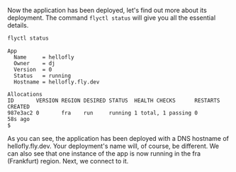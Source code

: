 Now the application has been deployed, let's find out more about its deployment. The command `flyctl status` will give you all the essential details.

```cmd
flyctl status
```
```output
App
  Name     = hellofly
  Owner    = dj
  Version  = 0
  Status   = running
  Hostname = hellofly.fly.dev

Allocations
ID       VERSION REGION DESIRED STATUS  HEALTH CHECKS      RESTARTS CREATED
987e3ac2 0       fra    run     running 1 total, 1 passing 0        58s ago
$
```

As you can see, the application has been deployed with a DNS hostname of hellofly.fly.dev. Your deployment's name will, of course, be different. We can also see that one instance of the app is now running in the fra (Frankfurt) region. Next, we connect to it.
